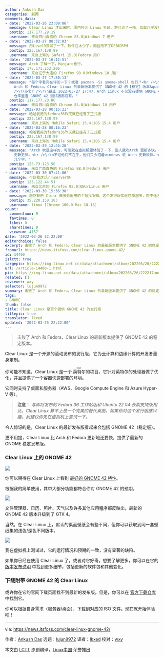 ```yaml
---
author: Ankush Das
categories: 新闻
comments_data:
- date: '2022-03-26 23:09:06'
  message: Clear Linux 才出来时，国内各大 Linux 社区、群讨论了一阵，后面几乎没见过了。不知国外流行程度咋样？
  postip: 117.177.29.19
  username: 来自四川自贡的 Chrome 85.0|Windows 7 用户
- date: '2022-03-27 08:32:03'
  message: 用LiveCD尝试了一下，软件包太少了，而且用不了DEB和RPM
  postip: 223.167.138.99
  username: 来自上海的 Safari 15.0|Fedora 用户
- date: '2022-03-27 16:12:51'
  message: Arch 了解一下，Manjaro也行。
  postip: 175.171.252.206
  username: 来自辽宁大连的 Firefox 98.0|Windows 10 用户
- date: '2022-03-27 17:50:13'
  message: "每个字看完在评论一下？或者 pacman -Ss gnome-shell 也行？<br />\r\n<br />\r\n&quot;击败了
    Arch 和 Fedora，Clear Linux 的最新版本提供了 GNOME 42 的【稳定】版本&quot;。<br />\r\n<br />\r\n【稳定】【稳定】【稳定】。<br
    />\r\n<br />\r\n截止 2022-03-27 17:47，Arch Linux 不仅没有提供 GNOME 42 稳定版，甚至在 testing、gnome-unstable、staging
    仓库里连 GNOME 42 测试版都没有。"
  postip: 117.177.20.86
  username: 来自四川自贡的 Chrome 85.0|Windows 10 用户
- date: '2022-03-28 00:16:21'
  message: 哈哈我用的fedora36昨天就已经有了正式版
  postip: 223.167.138.99
  username: 来自上海的 Mobile Safari 15.4|iOS 15.4 用户
- date: '2022-03-28 00:16:23'
  message: 哈哈我用的fedora36昨天就已经有了正式版
  postip: 223.167.138.99
  username: 来自上海的 Mobile Safari 15.4|iOS 15.4 用户
- date: '2022-03-29 12:46:26'
  message: "Arch 吹是这样的，可能就在虚拟机里体验了一下，逢人就吹Arch 更新多快。<br />\r\n事实上，Fedora Rawhide 也是滚动更新，比Arch
    更新更快。<br />\r\n不过他们不在乎，他们只会抱着windows 说 Arch 更新最快。<br />\r\nUser-Agent 都淘不出来 Linux
    几个字。"
  postip: 125.73.123.50
  username: 来自广西百色的 Firefox 98.0|Fedora 用户
- date: '2022-03-30 07:41:06'
  message: 可惜我这clr当server使
  postip: 123.122.44.51
  username: 来自北京的 Firefox 98.0|GNU/Linux 用户
- date: '2022-03-30 15:36:38'
  message: 居然有用 Clear 做服务器用的？据我所知，这个发行版实验性质居多，而不适合做产品环境的服务器。
  postip: 35.220.150.103
  username: linux [Chrome 100.0|Mac 10.15]
count:
  commentnum: 9
  favtimes: 0
  likes: 0
  sharetimes: 0
  viewnum: 4157
date: '2022-03-26 22:22:00'
editorchoice: false
excerpt: 击败了 Arch 和 Fedora，Clear Linux 的最新版本提供了 GNOME 42 的稳定版本。
fromurl: https://news.itsfoss.com/clear-linux-gnome-42/
id: 14400
islctt: true
largepic: https://img.linux.net.cn/data/attachment/album/202203/26/222217uncfttr8itqdavau.jpg
url: /article-14400-1.html
pic: https://img.linux.net.cn/data/attachment/album/202203/26/222217uncfttr8itqdavau.jpg.thumb.jpg
related: []
reviewer: wxy
selector: lujun9972
summary: 击败了 Arch 和 Fedora，Clear Linux 的最新版本提供了 GNOME 42 的稳定版本。
tags:
- GNOME
thumb: false
title: Clear Linux 是首个提供 GNOME 42 的发行版
titlepic: true
translator: lkxed
updated: '2022-03-26 22:22:00'
---
```



> 
> 击败了 Arch 和 Fedora，Clear Linux 的最新版本提供了 GNOME 42 的稳定版本。
> 
> 
> 


Clear Linux 是一个开源的滚动发布的发行版，它为云计算和边缘计算的开发者量身定制。


你可能不知道，Clear Linux 是一个<ruby> 英特尔 <rt>  Intel </rt></ruby>的项目。它针对英特尔的处理器做了优化，并且提供了一个容器快速部署的环境。


它同时支持了桌面和服务器（AWS、Google Compute Engine 和 Azure Hyper-V 等）。



> 
> **注意：** *与即将发布的 Fedora 36 工作站版和 Ubuntu 22.04 长期支持版相比，Clear Linux 算不上是一个完美的替代桌面。如果你对这个发行版感兴趣，我建议你先在虚拟机上尝试一下。*
> 
> 
> 


令人惊讶的是，Clear Linux 的最新发布版看起来会包括 GNOME 42（稳定版）。


更不用提，Clear Linux 比 Arch 和 Fedora 更新地还要快，提供了最新的 GNOME 稳定发布版。


### Clear Linux 上的 GNOME 42


![](/data/attachment/album/202203/26/222217uncfttr8itqdavau.jpg)


你可以期待在 Clear Linux 上看到 [最好的 GNOME 42 特性](https://news.itsfoss.com/gnome-42-features/)。


根据我的简单使用，其中大部分功能都符合你对 GNOME 42 的预期。


![](/data/attachment/album/202203/26/222218t5v40g8m4bgmy44v.png)


文件管理器、日历、照片、天气以及许多其他应用程序都反映出，最新的 GNOME 42 版本升级到了 GTK 4。


当然，在 Clear Linux 上，默认的桌面壁纸会有些不同，但你可以获取到同一套壁纸集的浅色/深色不同版本。


![](/data/attachment/album/202203/26/222219gkepwp6luyper8p3.jpg)


我在虚拟机上测试过，它的运行情况和预期的一致，没有显著的缺陷。


如果你已经在使用 Clear Linux 了，或者对它好奇，想要了解更多，你可以在它的 [版本发布说明](https://download.clearlinux.org/releases/36060/clear/RELEASENOTES-36030-to-36060) 中找到更多细节，包括更新的软件包和其他变化。


### 下载附带 GNOME 42 的 Clear Linux


或许你在它的官网下载页面找不到最新的发布版。但是，你可以在 [官方下载仓库](https://download.clearlinux.org/releases/36060/clear/) 中找到它。


你可以根据自身需求（服务器/桌面），下载到对应的 ISO 文件。现在就开始体验吧！




---


via: <https://news.itsfoss.com/clear-linux-gnome-42/>


作者：[Ankush Das](https://news.itsfoss.com/author/ankush/) 选题：[lujun9972](https://github.com/lujun9972) 译者：[lkxed](https://github.com/lkxed) 校对：[wxy](https://github.com/wxy)


本文由 [LCTT](https://github.com/LCTT/TranslateProject) 原创编译，[Linux中国](https://linux.cn/) 荣誉推出